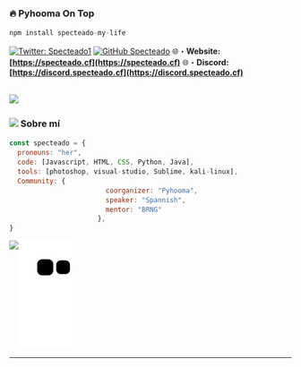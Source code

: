### 🔥 Pyhooma On Top

```js
npm install specteado-my-life
```

[![Twitter: Specteado1](https://img.shields.io/twitter/follow/ThaiiBraga?style=social)](https://twitter.com/Specteado1)
[![GitHub Specteado](https://img.shields.io/github/followers/thaiane?label=follow&style=social)](https://github.com/Specteado)
🌐・**Website: [https://specteado.cf](https://specteado.cf)**
🌐・**Discord: [https://discord.specteado.cf](https://discord.specteado.cf)**

<br>
<a href="https://github.com/LyricalString">
  <img src="https://github-readme-stats.vercel.app/api/top-langs/?username=LyricalString&langs_count=3&theme=dark">
</a>

### <img src="https://media.giphy.com/media/VgCDAzcKvsR6OM0uWg/giphy.gif" width="50"> Sobre mí

```javascript
const specteado = {
  pronouns: "her",
  code: [Javascript, HTML, CSS, Python, Java],
  tools: [photoshop, visual-studio, Sublime, kali-linux],
  Community: {
                        coorganizer: "Pyhooma",
                        speaker: "Spannish",
                        mentor: "BRNG"
                      },
}
```
<div align="left">
  <a href="https://discord.com/users/715155658055352360">
    <img src="https://lanyard-profile-readme.vercel.app/api/715155658055352360?animated=true" align="left" height="205">
  </a>
</div>
<a href="https://specteado.cf" target="_blank"><img src="https://github.com/rafaballerini/rafaballerini/blob/output/github-contribution-grid-snake.svg" alt="sneke"></a>

---
